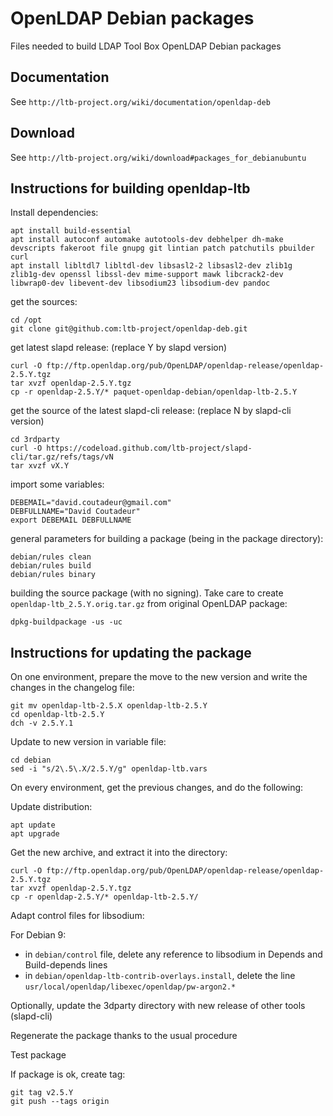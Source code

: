 # OpenLDAP Debian packages

Files needed to build LDAP Tool Box OpenLDAP Debian packages

## Documentation

See `http://ltb-project.org/wiki/documentation/openldap-deb`

## Download

See `http://ltb-project.org/wiki/download#packages_for_debianubuntu`


## Instructions for building openldap-ltb

Install dependencies:

```
apt install build-essential
apt install autoconf automake autotools-dev debhelper dh-make devscripts fakeroot file gnupg git lintian patch patchutils pbuilder curl
apt install libltdl7 libltdl-dev libsasl2-2 libsasl2-dev zlib1g zlib1g-dev openssl libssl-dev mime-support mawk libcrack2-dev libwrap0-dev libevent-dev libsodium23 libsodium-dev pandoc
```

get the sources:

```
cd /opt
git clone git@github.com:ltb-project/openldap-deb.git
```

get latest slapd release: (replace Y by slapd version)

```
curl -O ftp://ftp.openldap.org/pub/OpenLDAP/openldap-release/openldap-2.5.Y.tgz
tar xvzf openldap-2.5.Y.tgz
cp -r openldap-2.5.Y/* paquet-openldap-debian/openldap-ltb-2.5.Y
```

get the source of the latest slapd-cli release: (replace N by slapd-cli version)
```
cd 3rdparty
curl -O https://codeload.github.com/ltb-project/slapd-cli/tar.gz/refs/tags/vN
tar xvzf vX.Y
```


import some variables:

```
DEBEMAIL="david.coutadeur@gmail.com"
DEBFULLNAME="David Coutadeur"
export DEBEMAIL DEBFULLNAME
```


general parameters for building a package (being in the package directory):

```
debian/rules clean
debian/rules build
debian/rules binary
```

building the source package (with no signing). Take care to create `openldap-ltb_2.5.Y.orig.tar.gz` from original OpenLDAP package:

```
dpkg-buildpackage -us -uc
```



## Instructions for updating the package


On one environment, prepare the move to the new version and write the changes in the changelog file:

```
git mv openldap-ltb-2.5.X openldap-ltb-2.5.Y
cd openldap-ltb-2.5.Y
dch -v 2.5.Y.1
```

Update to new version in variable file:

```
cd debian
sed -i "s/2\.5\.X/2.5.Y/g" openldap-ltb.vars
```



On every environment, get the previous changes, and do the following:

Update distribution:

```
apt update
apt upgrade
```

Get the new archive, and extract it into the directory:

```
curl -O ftp://ftp.openldap.org/pub/OpenLDAP/openldap-release/openldap-2.5.Y.tgz
tar xvzf openldap-2.5.Y.tgz
cp -r openldap-2.5.Y/* openldap-ltb-2.5.Y/
```


Adapt control files for libsodium:

For Debian 9:
* in `debian/control` file, delete any reference to libsodium in Depends and Build-depends lines
* in `debian/openldap-ltb-contrib-overlays.install`, delete the line `usr/local/openldap/libexec/openldap/pw-argon2.*`


Optionally, update the 3dparty directory with new release of other tools (slapd-cli)


Regenerate the package thanks to the usual procedure

Test package

If package is ok, create tag:

```
git tag v2.5.Y
git push --tags origin
```



